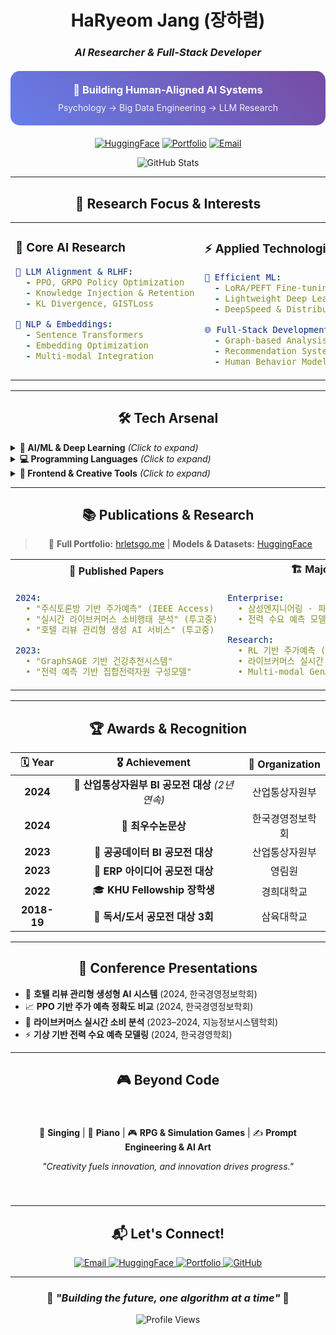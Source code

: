 <div align="center">

# HaRyeom Jang (장하렴)
### *AI Researcher & Full-Stack Developer*

<div style="background: linear-gradient(45deg, #667eea 0%, #764ba2 100%); padding: 20px; border-radius: 15px; margin: 20px 0;">
  <h3 style="color: white; margin: 0;">🚀 Building Human-Aligned AI Systems</h3>
  <p style="color: #f0f0f0; margin: 10px 0 0 0;">Psychology → Big Data Engineering → LLM Research</p>
</div>

[![HuggingFace](https://img.shields.io/badge/🤗_HuggingFace-CocoRoF-orange?style=for-the-badge&logo=huggingface&logoColor=white)](https://huggingface.co/CocoRoF)
[![Portfolio](https://img.shields.io/badge/🌐_Portfolio-hrletsgo.me-4285F4?style=for-the-badge&logo=google-chrome&logoColor=white)](https://hrletsgo.me/main)
[![Email](https://img.shields.io/badge/📧_Email-gkfua00@plateer.com-EA4335?style=for-the-badge&logo=gmail&logoColor=white)](mailto:gkfua00@plateer.com)

<img src="https://github-readme-stats.vercel.app/api?username=CocoRoF&show_icons=true&theme=tokyonight&border_radius=15&title_color=667eea&icon_color=764ba2&text_color=9f9f9f&bg_color=0d1117" alt="GitHub Stats" />

</div>

---

<div align="center">

## 🎯 Research Focus & Interests

</div>

<table align="center">
<tr>
<td width="50%" valign="top">

### 🧠 **Core AI Research**
```yaml
🔬 LLM Alignment & RLHF:
  - PPO, GRPO Policy Optimization
  - Knowledge Injection & Retention
  - KL Divergence, GISTLoss

🎯 NLP & Embeddings:
  - Sentence Transformers
  - Embedding Optimization
  - Multi-modal Integration
```

</td>
<td width="50%" valign="top">

### ⚡ **Applied Technologies**
```yaml
🚀 Efficient ML:
  - LoRA/PEFT Fine-tuning
  - Lightweight Deep Learning
  - DeepSpeed & Distributed Training

🌐 Full-Stack Development:
  - Graph-based Analysis
  - Recommendation Systems
  - Human Behavior Modeling
```

</td>
</tr>
</table>

---

<div align="center">

## 🛠️ Tech Arsenal

</div>

<details>
<summary><b>🐍 AI/ML & Deep Learning</b> <i>(Click to expand)</i></summary>

<div align="center">

![Python](https://img.shields.io/badge/Python-3776AB?style=for-the-badge&logo=python&logoColor=white)
![PyTorch](https://img.shields.io/badge/PyTorch-EE4C2C?style=for-the-badge&logo=pytorch&logoColor=white)
![HuggingFace](https://img.shields.io/badge/🤗_Transformers-FFD21E?style=for-the-badge&logo=huggingface&logoColor=black)
![TensorFlow](https://img.shields.io/badge/TensorFlow-FF6F00?style=for-the-badge&logo=tensorflow&logoColor=white)

![TRL](https://img.shields.io/badge/TRL-PPO/GRPO-8A2BE2?style=for-the-badge)
![DeepSpeed](https://img.shields.io/badge/DeepSpeed-Distributed_Training-000000?style=for-the-badge&logo=microsoft&logoColor=white)
![LoRA](https://img.shields.io/badge/PEFT/LoRA-Parameter_Efficient-FFD700?style=for-the-badge)
![CUDA](https://img.shields.io/badge/CUDA-76B900?style=for-the-badge&logo=nvidia&logoColor=white)

</div>
</details>

<details>
<summary><b>💻 Programming Languages</b> <i>(Click to expand)</i></summary>

<div align="center">

![Python](https://img.shields.io/badge/Python-Expert-3776AB?style=for-the-badge&logo=python&logoColor=white)
![C#](https://img.shields.io/badge/C%23-Advanced-239120?style=for-the-badge&logo=c-sharp&logoColor=white)
![TypeScript](https://img.shields.io/badge/TypeScript-Advanced-007ACC?style=for-the-badge&logo=typescript&logoColor=white)
![JavaScript](https://img.shields.io/badge/JavaScript-Proficient-F7DF1E?style=for-the-badge&logo=javascript&logoColor=black)
![SQL](https://img.shields.io/badge/SQL-Advanced-4479A1?style=for-the-badge&logo=postgresql&logoColor=white)

</div>
</details>

<details>
<summary><b>🎨 Frontend & Creative Tools</b> <i>(Click to expand)</i></summary>

<div align="center">

![React](https://img.shields.io/badge/React-20232A?style=for-the-badge&logo=react&logoColor=61DAFB)
![Svelte](https://img.shields.io/badge/Svelte-FF3E00?style=for-the-badge&logo=svelte&logoColor=white)
![TailwindCSS](https://img.shields.io/badge/TailwindCSS-06B6D4?style=for-the-badge&logo=tailwindcss&logoColor=white)
![CSS3](https://img.shields.io/badge/CSS3-1572B6?style=for-the-badge&logo=css3&logoColor=white)

![Unity](https://img.shields.io/badge/Unity-Game_Dev-000000?style=for-the-badge&logo=unity&logoColor=white)
![Stable Diffusion](https://img.shields.io/badge/Stable_Diffusion-GenAI-8A2BE2?style=for-the-badge)
![ComfyUI](https://img.shields.io/badge/ComfyUI-Workflow_Designer-FF6B35?style=for-the-badge)

</div>
</details>

---

<div align="center">

## 📚 Publications & Research

> 🔗 **Full Portfolio:** [hrletsgo.me](https://hrletsgo.me/main) | **Models & Datasets:** [HuggingFace](https://huggingface.co/CocoRoF)

</div>

<div align="center">
<table>
<tr>
<th>📖 Published Papers</th>
<th>🏗️ Major Projects</th>
</tr>
<tr>
<td valign="top">

```yaml
2024:
  • "주식토론방 기반 주가예측" (IEEE Access)
  • "실시간 라이브커머스 소비행태 분석" (투고중)
  • "호텔 리뷰 관리형 생성 AI 서비스" (투고중)

2023:
  • "GraphSAGE 기반 건강추천시스템"
  • "전력 예측 기반 집합전력자원 구성모델"
```

</td>
<td valign="top">

```yaml
Enterprise:
  • 삼성엔지니어링 - 파업 리스크 관리 시스템
  • 전력 수요 예측 모델링 (DLinear + 기상데이터)

Research:
  • RL 기반 주가예측 (PPO/Reward Signal)
  • 라이브커머스 실시간 채팅분석 + 매출예측
  • Multi-modal GenAI 파이프라인
```

</td>
</tr>
</table>
</div>

---

<div align="center">

## 🏆 Awards & Recognition

</div>

<div align="center">

| 🗓️ **Year** | 🎖️ **Achievement** | 🏢 **Organization** |
|:-----------:|:------------------:|:-------------------:|
| **2024** | 🥇 **산업통상자원부 BI 공모전 대상** *(2년 연속)* | 산업통상자원부 |
| **2024** | 🏅 **최우수논문상** | 한국경영정보학회 |
| **2023** | 🥇 **공공데이터 BI 공모전 대상** | 산업통상자원부 |
| **2023** | 🥇 **ERP 아이디어 공모전 대상** | 영림원 |
| **2022** | 🎓 **KHU Fellowship 장학생** | 경희대학교 |
| **2018-19** | 🥇 **독서/도서 공모전 대상 3회** | 삼육대학교 |

</div>

---

<div align="center">

## 🎤 Conference Presentations

</div>

- 🏨 **호텔 리뷰 관리형 생성형 AI 시스템** (2024, 한국경영정보학회)
- 📈 **PPO 기반 주가 예측 정확도 비교** (2024, 한국경영정보학회)
- 🛒 **라이브커머스 실시간 소비 분석** (2023–2024, 지능정보시스템학회)
- ⚡ **기상 기반 전력 수요 예측 모델링** (2024, 한국경영학회)

---

<div align="center">

## 🎮 Beyond Code

<div style="padding: 20px; border-radius: 15px; margin: 20px 0;">

🎤 **Singing** | 🎹 **Piano** | 🎮 **RPG & Simulation Games** | ✍️ **Prompt Engineering & AI Art**

*"Creativity fuels innovation, and innovation drives progress."*

</div>

---

## 📬 Let's Connect!

<a href="mailto:gkfua00@plateer.com">
<img src="https://img.shields.io/badge/📧_Email-gkfua00@plateer.com-EA4335?style=for-the-badge&logo=gmail&logoColor=white" alt="Email"/>
</a>
<a href="https://huggingface.co/CocoRoF">
<img src="https://img.shields.io/badge/🤗_HuggingFace-CocoRoF-FFD21E?style=for-the-badge&logo=huggingface&logoColor=black" alt="HuggingFace"/>
</a>
<a href="https://hrletsgo.me/main">
<img src="https://img.shields.io/badge/🌐_Portfolio-hrletsgo.me-4285F4?style=for-the-badge&logo=google-chrome&logoColor=white" alt="Portfolio"/>
</a>
<a href="https://github.com/CocoRoF">
<img src="https://img.shields.io/badge/🐙_GitHub-CocoRoF-181717?style=for-the-badge&logo=github&logoColor=white" alt="GitHub"/>
</a>

</div>

---

<div align="center">

### 🌟 *"Building the future, one algorithm at a time"* 🌟

<img src="https://komarev.com/ghpvc/?username=CocoRoF&style=for-the-badge&color=667eea" alt="Profile Views" />

</div>
